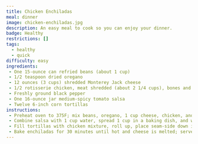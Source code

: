 ```yaml
---
title: Chicken Enchiladas
meal: dinner
image: chicken-enchiladas.jpg
description: An easy meal to cook so you can enjoy your dinner.
badge: Healthy
restrictions: []
tags:
  - healthy
  - quick
difficulty: easy
ingredients:
 - One 15-ounce can refried beans (about 1 cup)
 - 1/2 teaspoon dried oregano
 - 12 ounces (3 cups) shredded Monterey Jack cheese 
 - 1/2 rotisserie chicken, meat shredded (about 2 1/4 cups), bones and skin discarded 
 - Freshly ground black pepper
 - One 16-ounce jar medium-spicy tomato salsa
 - Twelve 6-inch corn tortillas
instructions:
 - Preheat oven to 375F; mix beans, oregano, 1 cup cheese, chicken, and pepper in a bowl.
 - Combine salsa with 1 cup water, spread 1 cup in a baking dish, and warm tortillas in the microwave.
 - Fill tortillas with chicken mixture, roll up, place seam-side down in dish, pour remaining salsa, and sprinkle 2 cups cheese on top.
 - Bake enchiladas for 30 minutes until hot and cheese is melted; serve with sour cream and pickled jalapenos.
---
```

